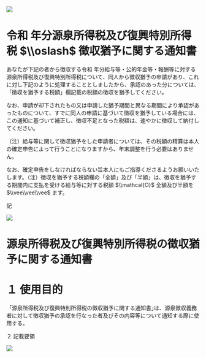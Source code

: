 ![](https://www.nta.go.jp/tmp/9140f460-8f6c-4155-8c55-17de89a7c8e6/images/adead1df7b46013ff048ac0244c81f4f5cb0ab04b9355af13b658ae6ce7ec8b4.jpg)

# 令和 年分源泉所得税及び復興特別所得税 $\\oslash$ 徴収猶予に関する通知書

あなたが下記の者から徴収する令和 年分給与等・公的年金等・報酬等に対する源泉所得税及び復興特別所得税について、同人から徴収猶予の申請があり、これに対し下記のように処理することとしましたから、承認のあった分については、「徴収を猶予する税額」欄記載の税額の徴収を猶予してください。

なお、申請が却下されたもの又は申請した猶予期間と異なる期間により承認があったものについて、すでに同人の申請に基づいて徴収を猶予している場合には、この通知に基づいて補正し、徴収不足となった税額は、速やかに徴収して納付してください。

（注）給与等に関して徴収猶予をした申請者については、その税額の精算は本人の確定申告によって行うことになりますから、年末調整を行う必要はありません。

なお、確定申告をしなければならない旨本人にもご指導くださるようお願いいたします。（注）徴収を猶予する税額欄の「全額」及び「半額」は、徴収を猶予する期間内に支払を受ける給与等に対する税額 $\\mathcal{O}$ 全額及び半額を $\\vee\\vee\\vee$ ます。

記

![](https://www.nta.go.jp/tmp/9140f460-8f6c-4155-8c55-17de89a7c8e6/images/7d2e7cd670f1637eee763272e9919704c95fe1a3ebd194e4545cbdfaa15fce05.jpg)

# 源泉所得税及び復興特別所得税の徴収猶予に関する通知書

# １ 使用目的

「源泉所得税及び復興特別所得税の徴収猶予に関する通知書｣は、源泉徴収義務者に対して徴収猶予の承認を行なった者及びその内容等について通知する際に使用する。

２ 記載要領

![](https://www.nta.go.jp/tmp/9140f460-8f6c-4155-8c55-17de89a7c8e6/images/807f12c0cb85bc6422a39fb40c3bc5bfdc46064c4f23290e5df6741be78a8795.jpg)